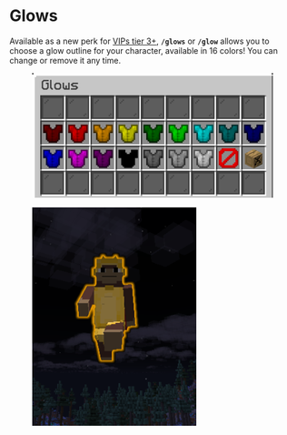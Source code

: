 # Glows

Available as a new perk for [VIPs tier 3+](broken-reference), **`/glows`** or **`/glow`** allows you to choose a glow outline for your character, available in 16 colors! You can change or remove it any time.

<div><figure><img src="../../.gitbook/assets/image (13).png" alt=""><figcaption></figcaption></figure> <figure><img src="../../.gitbook/assets/image (14).png" alt=""><figcaption></figcaption></figure></div>
